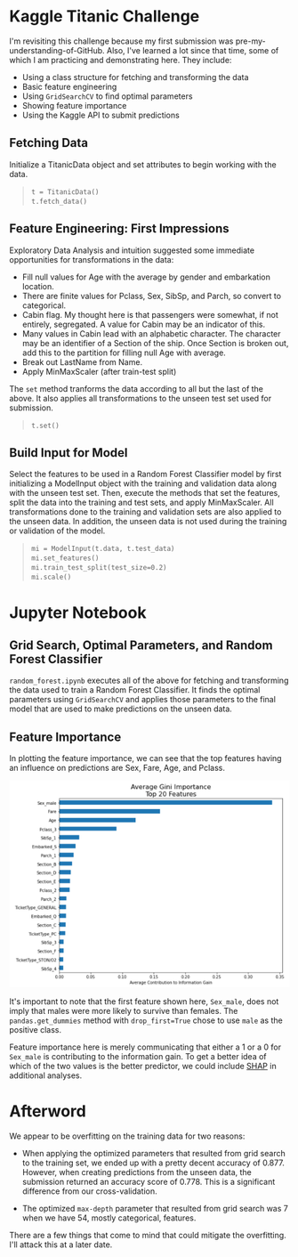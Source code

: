 # Kaggle Titanic Challenge
I'm revisiting this challenge because my first submission was pre-my-understanding-of-GitHub. Also, I've learned a lot since that time, some of which I am practicing and demonstrating here. They include:

- Using a class structure for fetching and transforming the data
- Basic feature engineering
- Using `GridSearchCV` to find optimal parameters
- Showing feature importance
- Using the Kaggle API to submit predictions


## Fetching Data
Initialize a TitanicData object and set attributes to begin working with the data. 


> `t = TitanicData()` <br>
> `t.fetch_data()` <br>


## Feature Engineering: First Impressions
Exploratory Data Analysis and intuition suggested some immediate opportunities for transformations in the data:

- Fill null values for Age with the average by gender and embarkation location. 
- There are finite values for Pclass, Sex, SibSp, and Parch, so convert to categorical.
- Cabin flag. My thought here is that passengers were somewhat, if not entirely, segregated. A value for Cabin may be an indicator of this.
- Many values in Cabin lead with an alphabetic character. The character may be an identifier of a Section of the ship. Once Section is broken out, add this to the partition for filling null Age with average.
- Break out LastName from Name.
- Apply MinMaxScaler (after train-test split)


The `set` method tranforms the data according to all but the last of the above. It also applies all transformations to the unseen test set used for submission. 

> `t.set()` <br>


## Build Input for Model
Select the features to be used in a Random Forest Classifier model by first initializing a ModelInput object with the training and validation data along with the unseen test set. Then, execute the methods that set the features, split the data into the training and test sets, and apply MinMaxScaler. All transformations done to the training and validation sets are also applied to the unseen data. In addition, the unseen data is not used during the training or validation of the model.

> `mi = ModelInput(t.data, t.test_data)` <br>
> `mi.set_features()` <br>
> `mi.train_test_split(test_size=0.2)` <br>
> `mi.scale()` <br>


# Jupyter Notebook
## Grid Search, Optimal Parameters, and Random Forest Classifier
`random_forest.ipynb` executes all of the above for fetching and transforming the data used to train a Random Forest Classifier. It finds the optimal parameters using `GridSearchCV` and applies those parameters to the final model that are used to make predictions on the unseen data.


## Feature Importance
In plotting the feature importance, we can see that the top features having an influence on predictions are Sex, Fare, Age, and Pclass.

![feat_imp](img/feat_imp.PNG)

It's important to note that the first feature shown here, `Sex_male`, does not imply that males were more likely to survive than females. The `pandas.get_dummies` method with `drop_first=True` chose to use `male` as the positive class.

Feature importance here is merely communicating that either a 1 or a 0 for `Sex_male` is contributing to the information gain. To get a better idea of which of the two values is the better predictor, we could include [SHAP](https://github.com/slundberg/shap) in additional analyses.


# Afterword
We appear to be overfitting on the training data for two reasons:

- When applying the optimized parameters that resulted from grid search to the training set, we ended up with a pretty decent accuracy of 0.877. However, when creating predictions from the unseen data, the submission returned an accuracy score of 0.778. This is a significant difference from our cross-validation.

- The optimized `max-depth` parameter that resulted from grid search was 7 when we have 54, mostly categorical, features.

There are a few things that come to mind that could mitigate the overfitting. I'll attack this at a later date.
